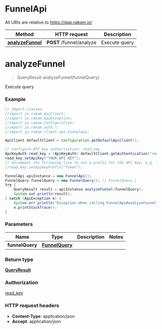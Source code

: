 # FunnelApi

All URIs are relative to *https://app.rakam.io/*

Method | HTTP request | Description
------------- | ------------- | -------------
[**analyzeFunnel**](FunnelApi.md#analyzeFunnel) | **POST** /funnel/analyze | Execute query


<a name="analyzeFunnel"></a>
# **analyzeFunnel**
> QueryResult analyzeFunnel(funnelQuery)

Execute query



### Example
```java
// Import classes:
//import io.rakam.ApiClient;
//import io.rakam.ApiException;
//import io.rakam.Configuration;
//import io.rakam.auth.*;
//import io.rakam.client.api.FunnelApi;

ApiClient defaultClient = Configuration.getDefaultApiClient();

// Configure API key authorization: read_key
ApiKeyAuth read_key = (ApiKeyAuth) defaultClient.getAuthentication("read_key");
read_key.setApiKey("YOUR API KEY");
// Uncomment the following line to set a prefix for the API key, e.g. "Token" (defaults to null)
//read_key.setApiKeyPrefix("Token");

FunnelApi apiInstance = new FunnelApi();
FunnelQuery funnelQuery = new FunnelQuery(); // FunnelQuery | 
try {
    QueryResult result = apiInstance.analyzeFunnel(funnelQuery);
    System.out.println(result);
} catch (ApiException e) {
    System.err.println("Exception when calling FunnelApi#analyzeFunnel");
    e.printStackTrace();
}
```

### Parameters

Name | Type | Description  | Notes
------------- | ------------- | ------------- | -------------
 **funnelQuery** | [**FunnelQuery**](FunnelQuery.md)|  |

### Return type

[**QueryResult**](QueryResult.md)

### Authorization

[read_key](../README.md#read_key)

### HTTP request headers

 - **Content-Type**: application/json
 - **Accept**: application/json

